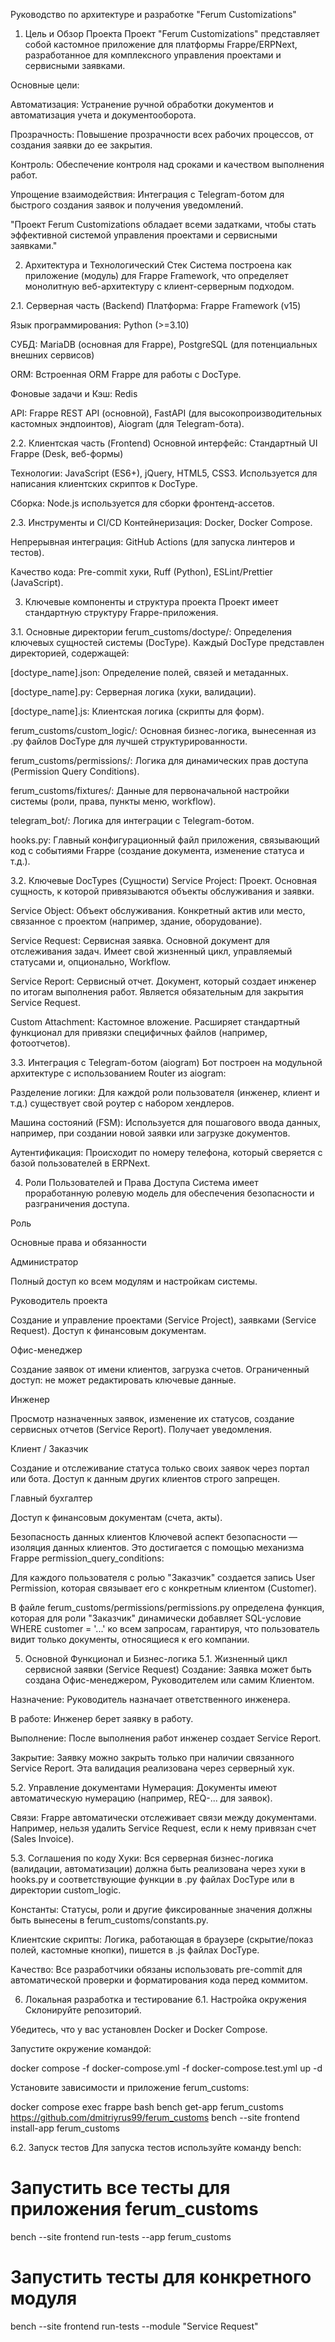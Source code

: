 Руководство по архитектуре и разработке "Ferum Customizations"
1. Цель и Обзор Проекта
Проект "Ferum Customizations" представляет собой кастомное приложение для платформы Frappe/ERPNext, разработанное для комплексного управления проектами и сервисными заявками.

Основные цели:

Автоматизация: Устранение ручной обработки документов и автоматизация учета и документооборота.

Прозрачность: Повышение прозрачности всех рабочих процессов, от создания заявки до ее закрытия.

Контроль: Обеспечение контроля над сроками и качеством выполнения работ.

Упрощение взаимодействия: Интеграция с Telegram-ботом для быстрого создания заявок и получения уведомлений.

"Проект Ferum Customizations обладает всеми задатками, чтобы стать эффективной системой управления проектами и сервисными заявками."

2. Архитектура и Технологический Стек
Система построена как приложение (модуль) для Frappe Framework, что определяет монолитную веб-архитектуру с клиент-серверным подходом.

2.1. Серверная часть (Backend)
Платформа: Frappe Framework (v15)

Язык программирования: Python (>=3.10)

СУБД: MariaDB (основная для Frappe), PostgreSQL (для потенциальных внешних сервисов)

ORM: Встроенная ORM Frappe для работы с DocType.

Фоновые задачи и Кэш: Redis

API: Frappe REST API (основной), FastAPI (для высокопроизводительных кастомных эндпоинтов), Aiogram (для Telegram-бота).

2.2. Клиентская часть (Frontend)
Основной интерфейс: Стандартный UI Frappe (Desk, веб-формы)

Технологии: JavaScript (ES6+), jQuery, HTML5, CSS3. Используется для написания клиентских скриптов к DocType.

Сборка: Node.js используется для сборки фронтенд-ассетов.

2.3. Инструменты и CI/CD
Контейнеризация: Docker, Docker Compose.

Непрерывная интеграция: GitHub Actions (для запуска линтеров и тестов).

Качество кода: Pre-commit хуки, Ruff (Python), ESLint/Prettier (JavaScript).

3. Ключевые компоненты и структура проекта
Проект имеет стандартную структуру Frappe-приложения.

3.1. Основные директории
ferum_customs/doctype/: Определения ключевых сущностей системы (DocType). Каждый DocType представлен директорией, содержащей:

[doctype_name].json: Определение полей, связей и метаданных.

[doctype_name].py: Серверная логика (хуки, валидации).

[doctype_name].js: Клиентская логика (скрипты для форм).

ferum_customs/custom_logic/: Основная бизнес-логика, вынесенная из .py файлов DocType для лучшей структурированности.

ferum_customs/permissions/: Логика для динамических прав доступа (Permission Query Conditions).

ferum_customs/fixtures/: Данные для первоначальной настройки системы (роли, права, пункты меню, workflow).

telegram_bot/: Логика для интеграции с Telegram-ботом.

hooks.py: Главный конфигурационный файл приложения, связывающий код с событиями Frappe (создание документа, изменение статуса и т.д.).

3.2. Ключевые DocTypes (Сущности)
Service Project: Проект. Основная сущность, к которой привязываются объекты обслуживания и заявки.

Service Object: Объект обслуживания. Конкретный актив или место, связанное с проектом (например, здание, оборудование).

Service Request: Сервисная заявка. Основной документ для отслеживания задач. Имеет свой жизненный цикл, управляемый статусами и, опционально, Workflow.

Service Report: Сервисный отчет. Документ, который создает инженер по итогам выполнения работ. Является обязательным для закрытия Service Request.

Custom Attachment: Кастомное вложение. Расширяет стандартный функционал для привязки специфичных файлов (например, фотоотчетов).

3.3. Интеграция с Telegram-ботом (aiogram)
Бот построен на модульной архитектуре с использованием Router из aiogram:

Разделение логики: Для каждой роли пользователя (инженер, клиент и т.д.) существует свой роутер с набором хендлеров.

Машина состояний (FSM): Используется для пошагового ввода данных, например, при создании новой заявки или загрузке документов.

Аутентификация: Происходит по номеру телефона, который сверяется с базой пользователей в ERPNext.

4. Роли Пользователей и Права Доступа
Система имеет проработанную ролевую модель для обеспечения безопасности и разграничения доступа.

Роль

Основные права и обязанности

Администратор

Полный доступ ко всем модулям и настройкам системы.

Руководитель проекта

Создание и управление проектами (Service Project), заявками (Service Request). Доступ к финансовым документам.

Офис-менеджер

Создание заявок от имени клиентов, загрузка счетов. Ограниченный доступ: не может редактировать ключевые данные.

Инженер

Просмотр назначенных заявок, изменение их статусов, создание сервисных отчетов (Service Report). Получает уведомления.

Клиент / Заказчик

Создание и отслеживание статуса только своих заявок через портал или бота. Доступ к данным других клиентов строго запрещен.

Главный бухгалтер

Доступ к финансовым документам (счета, акты).

Безопасность данных клиентов
Ключевой аспект безопасности — изоляция данных клиентов. Это достигается с помощью механизма Frappe permission_query_conditions:

Для каждого пользователя с ролью "Заказчик" создается запись User Permission, которая связывает его с конкретным клиентом (Customer).

В файле ferum_customs/permissions/permissions.py определена функция, которая для роли "Заказчик" динамически добавляет SQL-условие WHERE customer = '...' ко всем запросам, гарантируя, что пользователь видит только документы, относящиеся к его компании.

5. Основной Функционал и Бизнес-логика
5.1. Жизненный цикл сервисной заявки (Service Request)
Создание: Заявка может быть создана Офис-менеджером, Руководителем или самим Клиентом.

Назначение: Руководитель назначает ответственного инженера.

В работе: Инженер берет заявку в работу.

Выполнение: После выполнения работ инженер создает Service Report.

Закрытие: Заявку можно закрыть только при наличии связанного Service Report. Эта валидация реализована через серверный хук.

5.2. Управление документами
Нумерация: Документы имеют автоматическую нумерацию (например, REQ-... для заявок).

Связи: Frappe автоматически отслеживает связи между документами. Например, нельзя удалить Service Request, если к нему привязан счет (Sales Invoice).

5.3. Соглашения по коду
Хуки: Вся серверная бизнес-логика (валидации, автоматизации) должна быть реализована через хуки в hooks.py и соответствующие функции в .py файлах DocType или в директории custom_logic.

Константы: Статусы, роли и другие фиксированные значения должны быть вынесены в ferum_customs/constants.py.

Клиентские скрипты: Логика, работающая в браузере (скрытие/показ полей, кастомные кнопки), пишется в .js файлах DocType.

Качество: Все разработчики обязаны использовать pre-commit для автоматической проверки и форматирования кода перед коммитом.

6. Локальная разработка и тестирование
6.1. Настройка окружения
Склонируйте репозиторий.

Убедитесь, что у вас установлен Docker и Docker Compose.

Запустите окружение командой:

docker compose -f docker-compose.yml -f docker-compose.test.yml up -d

Установите зависимости и приложение ferum_customs:

docker compose exec frappe bash
bench get-app ferum_customs https://github.com/dmitriyrus99/ferum_customs
bench --site frontend install-app ferum_customs

6.2. Запуск тестов
Для запуска тестов используйте команду bench:

# Запустить все тесты для приложения ferum_customs
bench --site frontend run-tests --app ferum_customs

# Запустить тесты для конкретного модуля
bench --site frontend run-tests --module "Service Request"
